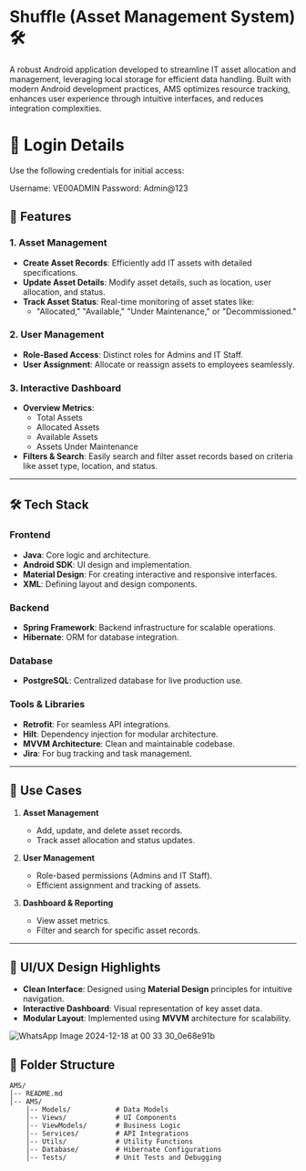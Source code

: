 # Shuffle (Asset Management System) 🛠️

A robust Android application developed to streamline IT asset allocation and management, leveraging local storage for efficient data handling. Built with modern Android development practices, AMS optimizes resource tracking, enhances user experience through intuitive interfaces, and reduces integration complexities.

# 🔐 Login Details
Use the following credentials for initial access:

Username: VE00ADMIN
Password: Admin@123

## 🚀 Features

### **1. Asset Management**
- **Create Asset Records**: Efficiently add IT assets with detailed specifications.
- **Update Asset Details**: Modify asset details, such as location, user allocation, and status.
- **Track Asset Status**: Real-time monitoring of asset states like:
   - "Allocated," "Available," "Under Maintenance," or "Decommissioned."

### **2. User Management**
- **Role-Based Access**: Distinct roles for Admins and IT Staff.
- **User Assignment**: Allocate or reassign assets to employees seamlessly.

### **3. Interactive Dashboard**
- **Overview Metrics**:
   - Total Assets
   - Allocated Assets
   - Available Assets
   - Assets Under Maintenance
- **Filters & Search**: Easily search and filter asset records based on criteria like asset type, location, and status.

---

## 🛠️ Tech Stack

### **Frontend**
- **Java**: Core logic and architecture.
- **Android SDK**: UI design and implementation.
- **Material Design**: For creating interactive and responsive interfaces.
- **XML**: Defining layout and design components.

### **Backend**
- **Spring Framework**: Backend infrastructure for scalable operations.
- **Hibernate**: ORM for database integration.

### **Database**
- **PostgreSQL**: Centralized database for live production use.

### **Tools & Libraries**
- **Retrofit**: For seamless API integrations.
- **Hilt**: Dependency injection for modular architecture.
- **MVVM Architecture**: Clean and maintainable codebase.
- **Jira**: For bug tracking and task management.

---

## 🎯 Use Cases

1. **Asset Management**
   - Add, update, and delete asset records.
   - Track asset allocation and status updates.

2. **User Management**
   - Role-based permissions (Admins and IT Staff).
   - Efficient assignment and tracking of assets.

3. **Dashboard & Reporting**
   - View asset metrics.
   - Filter and search for specific asset records.

---

## 🎨 UI/UX Design Highlights

- **Clean Interface**: Designed using **Material Design** principles for intuitive navigation.
- **Interactive Dashboard**: Visual representation of key asset data.
- **Modular Layout**: Implemented using **MVVM** architecture for scalability.

![WhatsApp Image 2024-12-18 at 00 33 30_0e68e91b](https://github.com/user-attachments/assets/1679c0ea-b4b8-4ef5-a3cc-2b1fd83449b5)

## 📂 Folder Structure

```plaintext
AMS/
│-- README.md
│-- AMS/
    │-- Models/           # Data Models
    │-- Views/            # UI Components
    │-- ViewModels/       # Business Logic
    │-- Services/         # API Integrations
    │-- Utils/            # Utility Functions
    │-- Database/         # Hibernate Configurations
    │-- Tests/            # Unit Tests and Debugging
